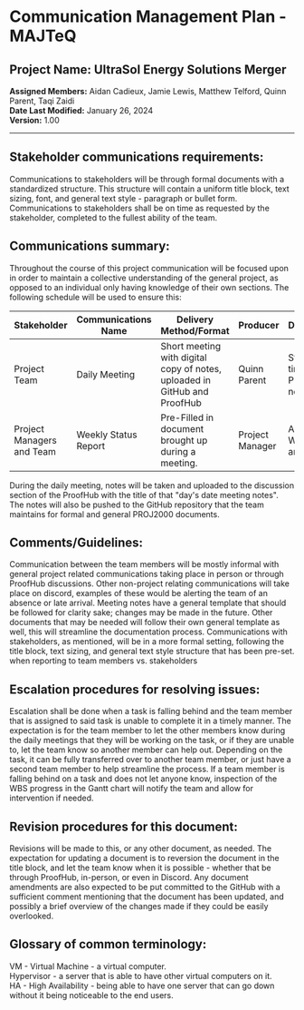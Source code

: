 # Communication Management Plan - MAJTeQ
## Project Name: UltraSol Energy Solutions Merger
**Assigned Members:** Aidan Cadieux, Jamie Lewis, Matthew Telford, Quinn Parent, Taqi Zaidi  
**Date Last Modified:** January 26, 2024  
**Version:** 1.00  

---
## Stakeholder communications requirements:
Communications to stakeholders will be through formal documents with a standardized structure. This structure will contain a uniform title block, text sizing, font, and general text style - paragraph or bullet form. Communications to stakeholders shall be on time as requested by the stakeholder, completed to the fullest ability of the team.
## Communications summary:
Throughout the course of this project communication will be focused upon in order to maintain a collective understanding of the general project, as opposed to an individual only having knowledge of their own sections. The following schedule will be used to ensure this: 

| **Stakeholder** | **Communications Name** | **Delivery Method/Format** | **Producer** | **Due/Frequency** |  
| ---- | ---- | ---- | ---- | ---- |  
| Project Team | Daily Meeting | Short meeting with digital copy of notes, uploaded in GitHub and ProofHub | Quinn Parent | Start of free time during PROJ class as needed |  
| Project Managers and Team | Weekly Status Report | Pre-Filled in document brought up during a meeting. | Project Manager | Alternating Wednesday and Thursdays |
During the daily meeting, notes will be taken and uploaded to the discussion section of the ProofHub with the title of that "day's date meeting notes". The notes will also be pushed to the GitHub repository that the team maintains for formal and general PROJ2000 documents.
## Comments/Guidelines:
Communication between the team members will be mostly informal with general project related communications taking place in person or through ProofHub discussions. Other non-project relating communications will take place on discord, examples of these would be alerting the team of an absence or late arrival. Meeting notes have a general template that should be followed for clarity sake; changes may be made in the future. Other documents that may be needed will follow their own general template as well, this will streamline the documentation process. Communications with stakeholders, as mentioned, will be in a more formal setting, following the title block, text sizing, and general text style structure that has been pre-set.
when reporting to team members vs. stakeholders
## Escalation procedures for resolving issues:
Escalation shall be done when a task is falling behind and the team member that is assigned to said task is unable to complete it in a timely manner. The expectation is for the team member to let the other members know during the daily meetings that they will be working on the task, or if they are unable to, let the team know so another member can help out. Depending on the task, it can be fully transferred over to another team member, or just have a second team member to help streamline the process. If a team member is falling behind on a task and does not let anyone know, inspection of the WBS progress in the Gantt chart will notify the team and allow for intervention if needed.
## Revision procedures for this document:
Revisions will be made to this, or any other document, as needed. The expectation for updating a document is to reversion the document in the title block, and let the team know when it is possible - whether that be through ProofHub, in-person, or even in Discord. Any document amendments are also expected to be put committed to the GitHub with a sufficient comment mentioning that the document has been updated, and possibly a brief overview of the changes made if they could be easily overlooked.
## Glossary of common terminology:
VM - Virtual Machine - a virtual computer.  
Hypervisor - a server that is able to have other virtual computers on it.  
HA - High Availability - being able to have one server that can go down without it being noticeable to the end users.